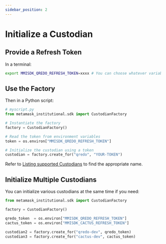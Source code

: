 ```yaml
---
sidebar_position: 2
---
```


# Initialize a Custodian

## Provide a Refresh Token

In a terminal:

```sh
export MMISDK_QREDO_REFRESH_TOKEN=xxxx # You can choose whatever variable name here as long as you adapt it in the script below
```

## Use the Factory

Then in a Python script:

```python
# myscript.py
from metamask_institutional.sdk import CustodianFactory

# Instantiate the factory
factory = CustodianFactory()

# Read the token from environment variables
token = os.environ["MMISDK_QREDO_REFRESH_TOKEN"]

# Initialize the custodian using a token
custodian = factory.create_for("qredo", "YOUR-TOKEN")
```

Refer to [Listing supported Custodians](/sdk/reference/listing-suported-custodians) to find the appropriate name.

## Initialize Multiple Custodians

You can initialize various custodians at the same time if you need:

```py
from metamask_institutional.sdk import CustodianFactory

factory = CustodianFactory()

qredo_token  = os.environ["MMISDK_QREDO_REFRESH_TOKEN"]
cactus_token = os.environ["MMISDK_CACTUS_REFRESH_TOKEN"]

custodian2 = factory.create_for("qredo-dev", qredo_token)
custodian3 = factory.create_for("cactus-dev", cactus_token)
```
